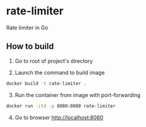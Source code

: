 # rate-limiter

Rate limiter in Go


## How to build

1. Go to root of project's directory

2. Launch the command to build image
```bash
docker build -t rate-limiter .
```

3. Run the container from image with port-forwarding
```bash
docker run -itd -p 8080:8080 rate-limiter
```

4. Go to browser [http://localhost:8080](http://localhost:8080)